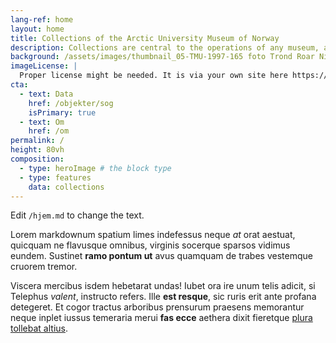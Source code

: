 ```yaml
---
lang-ref: home
layout: home
title: Collections of the Arctic University Museum of Norway
description: Collections are central to the operations of any museum, and represent unique physical archives of objects and organisms.
background: /assets/images/thumbnail_05-TMU-1997-165 foto Trond Roar Nilsen-33006.jpg
imageLicense: |
  Proper license might be needed. It is via your own site here https://en.uit.no/tmu/fsf
cta:
  - text: Data
    href: /objekter/sog
    isPrimary: true
  - text: Om
    href: /om
permalink: /
height: 80vh
composition:
  - type: heroImage # the block type
  - type: features
    data: collections
---
```


Edit `/hjem.md` to change the text.

Lorem markdownum spatium limes indefessus neque *at* orat aestuat, quicquam ne
flavusque omnibus, virginis socerque sparsos vidimus eundem. Sustinet **ramo
pontum ut** avus quamquam de trabes vestemque cruorem tremor.

Viscera mercibus isdem hebetarat undas! Iubet ora ire unum telis adicit, si
Telephus *valent*, instructo refers. Ille **est resque**, sic ruris erit ante
profana detegeret. Et cogor tractus arboribus prensurum praesens memorantur
neque inplet iussus temeraria merui **fas ecce** aethera dixit fieretque [plura
tollebat altius](http://virgineusque.net/est.html).


